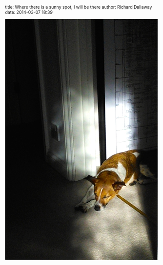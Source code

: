 
title: Where there is a sunny spot, I will be there
author: Richard Dallaway
date: 2014-03-07 18:39

<div><a href="/media/tp_2014-03-04_09_36_17.jpg"><img src="/media/tp_thumb_2014-03-04_09_36_17.jpg" width="500" height="791"/></a></div>

  
      